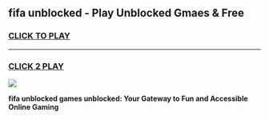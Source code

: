 
## fifa unblocked - Play Unblocked Gmaes & Free
<h3>
<a href="https://news.freeplayer.one?title=fifa_unblocked&ref=23F">CLICK TO PLAY</a></h3>
<hr>

<h3>
<a href="https://news.freeplayer.one?title=fifa_unblocked&ref=23F">CLICK 2 PLAY</a>
  
</h3>

<a href="https://news.freeplayer.one?title=fifa_unblocked&ref=23F/"><img src="https://clearcache.store/games.png"></a>


**fifa unblocked games unblocked: Your Gateway to Fun and Accessible Online Gaming**
